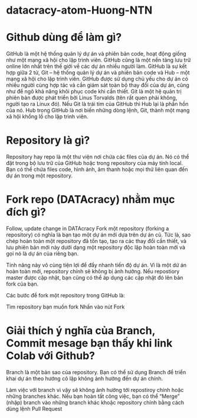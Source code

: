 # datacracy-atom-Huong-NTN

# Github dùng để làm gì?
GitHub là một hệ thống quản lý dự án và phiên bản code, hoạt động giống như một mạng xã hội cho lập trình viên. GitHub cũng là một nền tảng lưu trữ online lớn nhất trên thế giới về các dự án nhiều người làm. 
GitHub là sự kết hợp giữa 2 từ, Git – hệ thống quản lý dự án và phiên bản code và Hub – một mạng xã hội cho lập trình viên. GitHub được sử dụng chủ yếu cho dự án có nhiều người cùng hợp tác và cần giám sát toàn bộ thay đổi của dự án, cũng như để ngõ khả năng khôi phục code khi cần thiết. Git là một hệ quản trị phiên bản được phát triển bởi Linus Torvalds (tên rất quen phải không, người tạo ra Linux đó).
Nếu Git là trái tim của GitHub thì Hub lại là phần hồn của nó. Hub trong GitHub là nơi biến những dòng lệnh, Git, thành một mạng xã hội khổng lồ cho lập trình viên.


# Repository là gì?
Repository hay repo là một thư viện nơi chứa các files của dự án. Nó có thể đặt trong bộ lưu trữ của GitHub hoặc trong repository của máy tính local. Bạn có thể chứa files code, hình ảnh, âm thanh hoặc mọi thứ liên quan đến dự án trong một repository.

# Fork repo (DATAcracy) nhằm mục đích gì?
Follow, update change in DATAcracy
Fork một repository (forking a repository) có nghĩa là bạn tạo một dự án mới dựa trên dự án cũ. Tức là, sao chép hoàn toàn một repository đã tồn tạo, tạo ra các thay đổi cần thiết, và lưu phiên bản mới này dưới dạng một repository độc lập hoàn toàn mới và gọi nó là dự án của riêng bạn.

Tính năng này vô cùng tiện lợi để đẩy nhanh tiến độ dự án. Vì là một dứ án hoàn toàn mới, repository chính sẽ không bị ảnh hưởng. Nếu repostiory master được cập nhật, bạn cũng có thể áp dụng các cập nhật đó lên bản fork của bạn.

Các bước để fork một repository trong GitHub là:

Tìm repository bạn muốn fork
Nhấn vào nút Fork

# Giải thích ý nghĩa của Branch, Commit mesage bạn thấy khi link Colab với Github?
Branch là một bản sao của repository. Bạn có thể sử dụng Branch để triển khai dự án theo hướng cô lập không ảnh hưởng đến dự án chính.

Làm việc với branch vì vậy sẽ không ảnh hưởng tới repostiroy chính hoặc những branches khác. Nếu bạn hoàn tất công việc, bạn có thể “Merge” (nhập) branch vào những branch khác khoặc repository chính bằng cách dùng lệnh Pull Request
